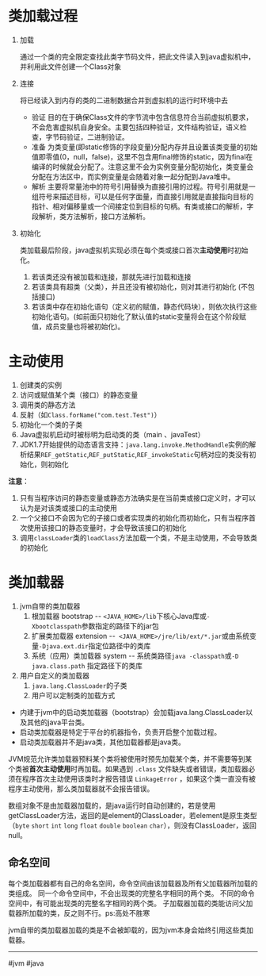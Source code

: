 
# 类加载过程

1. 加载

   通过一个类的完全限定查找此类字节码文件，把此文件读入到java虚拟机中，并利用此文件创建一个Class对象

2. 连接
  
   将已经读入到内存的类的二进制数据合并到虚拟机的运行时环境中去

    - 验证
      目的在于确保Class文件的字节流中包含信息符合当前虚拟机要求，不会危害虚拟机自身安全。主要包括四种验证，文件结构验证，语义检查，字节码验证，二进制验证。
    - 准备
      为类变量(即static修饰的字段变量)分配内存并且设置该类变量的初始值即零值(0，null，false)，这里不包含用final修饰的static，因为final在编译的时候就会分配了。注意这里不会为实例变量分配初始化，类变量会分配在方法区中，而实例变量是会随着对象一起分配到Java堆中。
    - 解析
      主要将常量池中的符号引用替换为直接引用的过程。符号引用就是一组符号来描述目标，可以是任何字面量，而直接引用就是直接指向目标的指针、相对偏移量或一个间接定位到目标的句柄。有类或接口的解析，字段解析，类方法解析，接口方法解析。


3. 初始化

   类加载最后阶段，java虚拟机实现必须在每个类或接口首次**主动使用**时初始化。

   1. 若该类还没有被加载和连接，那就先进行加载和连接
   2. 若该类具有超类（父类），并且还没有被初始化，则对其进行初始化 (不包括接口)
   3. 若该类中存在初始化语句（定义初的赋值，静态代码块），则依次执行这些初始化语句。(如前面只初始化了默认值的static变量将会在这个阶段赋值，成员变量也将被初始化)。

# 主动使用

1. 创建类的实例
2. 访问或赋值某个类（接口）的静态变量
3. 调用类的静态方法
4. 反射（如`Class.forName("com.test.Test")`）
5. 初始化一个类的子类
6. Java虚拟机启动时被标明为启动类的类（main 、javaTest）
7. JDK1.7开始提供的动态语言支持：`java.lang.invoke.MethodHandle`实例的解析结果`REF_getStatic`,`REF_putStatic`,`REF_invokeStatic`句柄对应的类没有初始化，则初始化

**注意**：

1. 只有当程序访问的静态变量或静态方法确实是在当前类或接口定义时，才可以认为是对该类或接口的主动使用
2. 一个父接口不会因为它的子接口或者实现类的初始化而初始化，只有当程序首次使用该接口的静态变量时，才会导致该接口的初始化
3. 调用`classLoader`类的`loadClass`方法加载一个类，不是主动使用，不会导致类的初始化

# 类加载器

1. jvm自带的类加载器
   1. 根加载器 bootstrap -- `<JAVA_HOME>/lib`下核心Java库或`-Xbootclasspath`参数指定的路径下的jar包
   2. 扩展类加载器 extension --` <JAVA_HOME>/jre/lib/ext/*.jar`或由系统变量`-Djava.ext.dir`指定位路径中的类库
   3. 系统（应用）类加载器 system -- 系统类路径`java -classpath`或`-D java.class.path` 指定路径下的类库
2. 用户自定义的类加载器
   1. `java.lang.ClassLoader`的子类
   2. 用户可以定制类的加载方式

- 内建于jvm中的启动类加载器（bootstrap）会加载java.lang.ClassLoader以及其他的java平台类。
- 启动类加载器是特定于平台的机器指令，负责开启整个加载过程。
- 启动类加载器并不是java类，其他加载器都是java类。

JVM规范允许类加载器预料某个类将被使用时预先加载某个类，并不需要等到某个类被**首次主动使用**时再加载。如果遇到 `.class` 文件缺失或者错误，类加载器必须在程序首次主动使用该类时才报告错误 `LinkageError` ，如果这个类一直没有被程序主动使用，那么类加载器就不会报告错误。

数组对象不是由加载器加载的，是java运行时自动创建的，若是使用getClassLoader方法，返回的是element的ClassLoader，若element是原生类型（`byte` `short` `int` `long` `float` `double` `boolean` `char`），则没有ClassLoader，返回null。

## 命名空间

每个类加载器都有自己的命名空间，命令空间由该加载器及所有父加载器所加载的类组成。
同一个命令空间中，不会出现类的完整名字相同的两个类。
不同的命令空间中，有可能出现类的完整名字相同的两个类。
子加载器加载的类能访问父加载器所加载的类，反之则不行。ps:高处不胜寒

jvm自带的类加载器加载的类是不会被卸载的，因为jvm本身会始终引用这些类加载器。


---
#jvm  #java